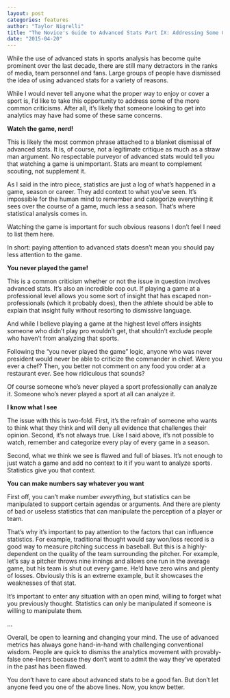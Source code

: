 ```yaml
---
layout: post
categories: features
author: "Taylor Nigrelli"
title: "The Novice's Guide to Advanced Stats Part IX: Addressing Some Common Concerns"
date: "2015-04-20"
---
```


While the use of advanced stats in sports analysis has become quite prominent over the last decade, there are still many detractors in the ranks of media, team personnel and fans. Large groups of people have dismissed the idea of using advanced stats for a variety of reasons.

While I would never tell anyone what the proper way to enjoy or cover a sport is, I’d like to take this opportunity to address some of the more common criticisms. After all, it’s likely that someone looking to get into analytics may have had some of these same concerns.

**Watch the game, nerd!**

This is likely the most common phrase attached to a blanket dismissal of advanced stats. It is, of course, not a legitimate critique as much as a straw man argument. No respectable purveyor of advanced stats would tell you that watching a game is unimportant. Stats are meant to complement scouting, not supplement it.

As I said in the intro piece, statistics are just a log of what’s happened in a game, season or career. They add context to what you’ve seen. It’s impossible for the human mind to remember and categorize everything it sees over the course of a game, much less a season. That’s where statistical analysis comes in.

Watching the game is important for such obvious reasons I don’t feel I need to list them here.

In short: paying attention to advanced stats doesn’t mean you should pay less attention to the game.

**You never played the game!**

This is a common criticism whether or not the issue in question involves advanced stats. It’s also an incredible cop out. If playing a game at a professional level allows you some sort of insight that has escaped non-professionals (which it probably does), then the athlete should be able to explain that insight fully without resorting to dismissive language.

And while I believe playing a game at the highest level offers insights someone who didn’t play pro wouldn’t get, that shouldn’t exclude people who haven’t from analyzing that sports.

Following the “you never played the game” logic, anyone who was never president would never be able to criticize the commander in chief. Were you ever a chef? Then, you better not comment on any food you order at a restaurant ever. See how ridiculous that sounds?

Of course someone who’s never played a sport professionally can analyze it. Someone who’s never played a sport at all can analyze it.

**I know what I see**

The issue with this is two-fold. First, it’s the refrain of someone who wants to think what they think and will deny all evidence that challenges their opinion. Second, it’s not always true. Like I said above, it’s not possible to watch, remember and categorize every play of every game in a season.

Second, what we think we see is flawed and full of biases. It’s not enough to just watch a game and add no context to it if you want to analyze sports. Statistics give you that context.

**You can make numbers say whatever you want**

First off, you can’t make number _everything,_ but statistics can be manipulated to support certain agendas or arguments. And there are plenty of bad or useless statistics that can manipulate the perception of a player or team.

That’s why it’s important to pay attention to the factors that can influence statistics. For example, traditional thought would say won/loss record is a good way to measure pitching success in baseball. But this is a highly-dependent on the quality of the team surrounding the pitcher. For example, let’s say a pitcher throws nine innings and allows one run in the average game, but his team is shut out every game. He’d have zero wins and plenty of losses. Obviously this is an extreme example, but it showcases the weaknesses of that stat.

It’s important to enter any situation with an open mind, willing to forget what you previously thought. Statistics can only be manipulated if someone is willing to manipulate them.

…

Overall, be open to learning and changing your mind. The use of advanced metrics has always gone hand-in-hand with challenging conventional wisdom. People are quick to dismiss the analytics movement with provably-false one-liners because they don’t want to admit the way they’ve operated in the past has been flawed.

You don’t have to care about advanced stats to be a good fan. But don’t let anyone feed you one of the above lines. Now, you know better.

